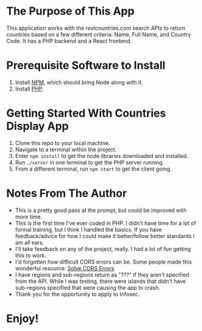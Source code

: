 # The Purpose of This App

This application works with the restcountries.com search APIs to return countries based on a few different criteria: Name, Full Name, and Country Code. It has a PHP backend and a React frontend.

# Prerequisite Software to Install

1. Install [NPM](https://nodejs.org/en/download/), which should bring Node along with it.
2. Install [PHP](https://www.php.net/manual/en/install.php).

# Getting Started With Countries Display App

1. Clone this repo to your local machine.
2. Navigate to a terminal within the project.
3. Enter `npm install` to get the node libraries downloaded and installed.
4. Run `./server` in one terminal to get the PHP server running.
5. From a different terminal, run `npm start` to get the client going.

# Notes From The Author

- This is a pretty good pass at the prompt, but could be improved with more time.
- This is the first time I've ever coded in PHP. I didn't have time for a lot of formal training, but I think I handled the basics. If you have feedback/advice for how I could make it better/follow better standards I am all ears.
- I'll take feedback on any of the project, really. I had a lot of fun getting this to work.
- I'd forgotten how difficult CORS errors can be. Some people made this wonderful resource: [Solve CORS Errors](https://developer.mozilla.org/en-US/docs/Web/HTTP/CORS)
- I have regions and sub-regions return as "???" if they aren't specified from the API. While I was testing, there were islands that didn't have sub-regions specified that were causing the app to crash.
- Thank you for the opportunity to apply to Infosec.

# Enjoy!
